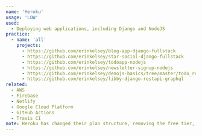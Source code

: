 ```yaml
---
name: 'Heroku'
usage: 'LOW'
used:
  - Deploying web applications, including Django and NodeJS
practice:
  - name: 'all'
    projects:
      - https://github.com/erinkelsey/blog-app-django-fullstack
      - https://github.com/erinkelsey/star-social-django-fullstack
      - https://github.com/erinkelsey/todoapp-nodejs
      - https://github.com/erinkelsey/newsletter-signup-nodejs
      - https://github.com/erinkelsey/denojs-basics/tree/master/todo_rest_api
      - https://github.com/erinkelsey/libby-django-restapi-graphql
related:
  - AWS
  - Firebase
  - Netlify
  - Google Cloud Platform
  - GitHub Actions
  - Travis CI
note: Heroku has changed their plan structure, removing the free tier, so some of the practice projects above may not work anymore
---
```

